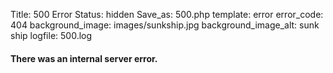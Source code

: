 Title: 500 Error
Status: hidden
Save_as: 500.php
template: error
error_code: 404
background_image: images/sunkship.jpg
background_image_alt: sunk ship
logfile: 500.log

#### There was an internal server error.
